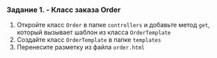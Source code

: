### Задание 1. - Класс заказа Order

1. Откройте класс `Order` в папке `controllers` и добавьте метод `get`, который вызывает шаблон из класса `OrderTemplate`  
2. Создайте класс `OrderTemplate` в папке `templates`
3. Перенесите разметку из файла `order.html`
